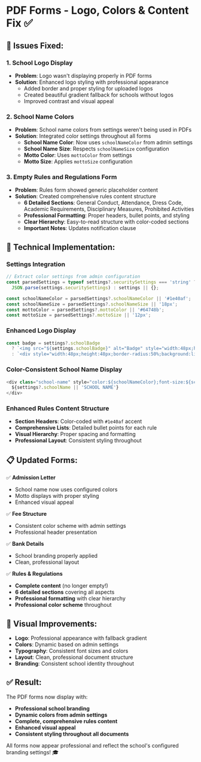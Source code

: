 # PDF Forms - Logo, Colors & Content Fix ✅

## **🎯 Issues Fixed:**

### **1. School Logo Display**
- **Problem**: Logo wasn't displaying properly in PDF forms
- **Solution**: Enhanced logo styling with professional appearance
  - Added border and proper styling for uploaded logos
  - Created beautiful gradient fallback for schools without logos
  - Improved contrast and visual appeal

### **2. School Name Colors**
- **Problem**: School name colors from settings weren't being used in PDFs
- **Solution**: Integrated color settings throughout all forms
  - **School Name Color**: Now uses `schoolNameColor` from admin settings
  - **School Name Size**: Respects `schoolNameSize` configuration
  - **Motto Color**: Uses `mottoColor` from settings
  - **Motto Size**: Applies `mottoSize` configuration

### **3. Empty Rules and Regulations Form**
- **Problem**: Rules form showed generic placeholder content
- **Solution**: Created comprehensive rules content structure
  - **6 Detailed Sections**: General Conduct, Attendance, Dress Code, Academic Requirements, Disciplinary Measures, Prohibited Activities
  - **Professional Formatting**: Proper headers, bullet points, and styling
  - **Clear Hierarchy**: Easy-to-read structure with color-coded sections
  - **Important Notes**: Updates notification clause

## **🔧 Technical Implementation:**

### **Settings Integration**
```typescript
// Extract color settings from admin configuration
const parsedSettings = typeof settings?.securitySettings === 'string' ? 
  JSON.parse(settings.securitySettings) : settings || {};

const schoolNameColor = parsedSettings?.schoolNameColor || '#1e40af';
const schoolNameSize = parsedSettings?.schoolNameSize || '18px';
const mottoColor = parsedSettings?.mottoColor || '#64748b';
const mottoSize = parsedSettings?.mottoSize || '12px';
```

### **Enhanced Logo Display**
```typescript
const badge = settings?.schoolBadge
  ? `<img src="${settings.schoolBadge}" alt="Badge" style="width:48px;height:48px;border-radius:50%;object-fit:contain;background:#fff;border:2px solid #e5e7eb;" />`
  : `<div style="width:48px;height:48px;border-radius:50%;background:linear-gradient(135deg,#3b82f6,#1d4ed8);color:white;display:flex;align-items:center;justify-content:center;font-weight:800;font-size:20px;">${(settings?.schoolName||'SMS').slice(0,1)}</div>`;
```

### **Color-Consistent School Name Display**
```typescript
<div class="school-name" style="color:${schoolNameColor};font-size:${schoolNameSize};">
  ${settings?.schoolName || 'SCHOOL NAME'}
</div>
```

### **Enhanced Rules Content Structure**
- **Section Headers**: Color-coded with `#1e40af` accent
- **Comprehensive Lists**: Detailed bullet points for each rule
- **Visual Hierarchy**: Proper spacing and formatting
- **Professional Layout**: Consistent styling throughout

## **📋 Updated Forms:**

✅ **Admission Letter**
- School name now uses configured colors
- Motto displays with proper styling
- Enhanced visual appeal

✅ **Fee Structure**
- Consistent color scheme with admin settings
- Professional header presentation

✅ **Bank Details**
- School branding properly applied
- Clean, professional layout

✅ **Rules & Regulations**
- **Complete content** (no longer empty!)
- **6 detailed sections** covering all aspects
- **Professional formatting** with clear hierarchy
- **Professional color scheme** throughout

## **🎨 Visual Improvements:**

- **Logo**: Professional appearance with fallback gradient
- **Colors**: Dynamic based on admin settings
- **Typography**: Consistent font sizes and colors
- **Layout**: Clean, professional document structure
- **Branding**: Consistent school identity throughout

## **✅ Result:**

The PDF forms now display with:
- **Professional school branding**
- **Dynamic colors from admin settings**
- **Complete, comprehensive rules content**
- **Enhanced visual appeal**
- **Consistent styling throughout all documents**

All forms now appear professional and reflect the school's configured branding settings! 🎓



